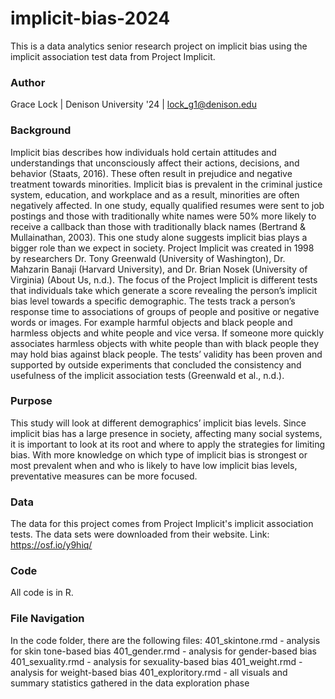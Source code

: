 # implicit-bias-2024
This is a data analytics senior research project on implicit bias using the implicit association test data from Project Implicit. 

### Author 
Grace Lock | 
Denison University '24 | 
lock_g1@denison.edu 

### Background 
Implicit bias describes how individuals hold certain attitudes and understandings that unconsciously affect their actions, decisions, and behavior (Staats, 2016). These often result in prejudice and negative treatment towards minorities. Implicit bias is prevalent in the criminal justice system, education, and workplace and as a result, minorities are often negatively affected. In one study, equally qualified resumes were sent to job postings and those with traditionally white names were 50% more likely to receive a callback than those with traditionally black names (Bertrand & Mullainathan, 2003). This one study alone suggests implicit bias plays a bigger role than we expect in society. 
Project Implicit was created in 1998 by researchers Dr. Tony Greenwald (University of Washington), Dr. Mahzarin Banaji (Harvard University), and Dr. Brian Nosek (University of Virginia) (About Us, n.d.). The focus of the Project Implicit is different tests that individuals take which generate a score revealing the person’s implicit bias level towards a specific demographic. The tests track a person’s response time to associations of groups of people and positive or negative words or images. For example harmful objects and black people and harmless objects and white people and vice versa. If someone more quickly associates harmless objects with white people than with black people they may hold bias against black people. The tests’ validity has been proven and supported by outside experiments that concluded the consistency and usefulness of the implicit association tests (Greenwald et al., n.d.). 

### Purpose
This study will look at different demographics’ implicit bias levels. Since implicit bias has a large presence in society, affecting many social systems, it is important to look at its root and where to apply the strategies for limiting bias. With more knowledge on which type of implicit bias is strongest or most prevalent when and who is likely to have low implicit bias levels, preventative measures can be more focused.

### Data 
The data for this project comes from Project Implicit's implicit association tests. The data sets were downloaded from their website. Link: https://osf.io/y9hiq/

### Code 
All code is in R. 

### File Navigation
In the code folder, there are the following files:
401_skintone.rmd - analysis for skin tone-based bias 
401_gender.rmd - analysis for gender-based bias
401_sexuality.rmd - analysis for sexuality-based bias
401_weight.rmd - analysis for weight-based bias
401_exploritory.rmd - all visuals and summary statistics gathered in the data exploration phase 

